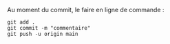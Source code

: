 Au moment du commit, le faire en ligne de commande :
````gitexclude
git add .
git commit -m "commentaire"
git push -u origin main
````
